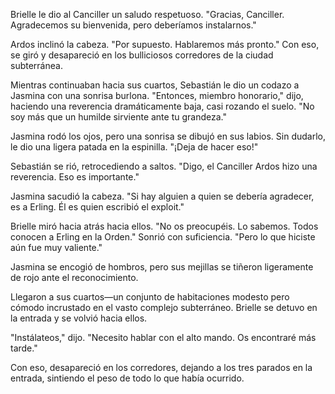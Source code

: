 Brielle le dio al Canciller un saludo respetuoso. "Gracias, Canciller. Agradecemos su bienvenida, pero deberíamos instalarnos."

Ardos inclinó la cabeza. "Por supuesto. Hablaremos más pronto." Con eso, se giró y desapareció en los bulliciosos corredores de la ciudad subterránea.

Mientras continuaban hacia sus cuartos, Sebastián le dio un codazo a Jasmina con una sonrisa burlona. "Entonces, miembro honorario," dijo, haciendo una reverencia dramáticamente baja, casi rozando el suelo. "No soy más que un humilde sirviente ante tu grandeza."

Jasmina rodó los ojos, pero una sonrisa se dibujó en sus labios. Sin dudarlo, le dio una ligera patada en la espinilla. "¡Deja de hacer eso!"

Sebastián se rió, retrocediendo a saltos. "Digo, el Canciller Ardos hizo una reverencia. Eso es importante."

Jasmina sacudió la cabeza. "Si hay alguien a quien se debería agradecer, es a Erling. Él es quien escribió el exploit."

Brielle miró hacia atrás hacia ellos. "No os preocupéis. Lo sabemos. Todos conocen a Erling en la Orden." Sonrió con suficiencia. "Pero lo que hiciste aún fue muy valiente."

Jasmina se encogió de hombros, pero sus mejillas se tiñeron ligeramente de rojo ante el reconocimiento.

Llegaron a sus cuartos—un conjunto de habitaciones modesto pero cómodo incrustado en el vasto complejo subterráneo. Brielle se detuvo en la entrada y se volvió hacia ellos.

"Instálateos," dijo. "Necesito hablar con el alto mando. Os encontraré más tarde."

Con eso, desapareció en los corredores, dejando a los tres parados en la entrada, sintiendo el peso de todo lo que había ocurrido.